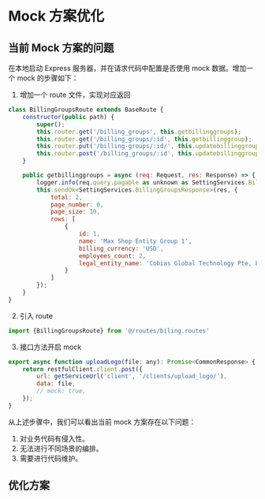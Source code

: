 # Mock 方案优化
## 当前 Mock 方案的问题
在本地启动 Express 服务器，并在请求代码中配置是否使用 mock 数据。增加一个 mock 的步骤如下：     
1. 增加一个 route 文件，实现对应返回
```js
class BillingGroupsRoute extends BaseRoute {
    constructor(public path) {
        super();
        this.router.get('/billing_groups', this.getbillinggroups);
        this.router.get('/billing_groups/:id', this.getbillinggroup);
        this.router.put('/billing-groups/:id/', this.updatebillinggroup);
        this.router.post('/billing_groups/:id', this.updatebillinggroup);
    }

    public getbillinggroups = async (req: Request, res: Response) => {
        logger.info(req.query.pagable as unknown as SettingServices.BillingGroupsRequest);
        this.sendOk<SettingServices.BillingGroupsResponse>(res, {
            total: 2,
            page_number: 0,
            page_size: 10,
            rows: [
                {
                    id: 1,
                    name: 'Max Shop Entity Group 1',
                    billing_currency: 'USD',
                    employees_count: 2,
                    legal_entity_name: 'Cobias Global Technology Pte, Ltd.',
                }
            ]
        });
    }
}
```
2. 引入 route
```js app.ts
import {BillingGroupsRoute} from '@/routes/biling.routes'
```
3. 接口方法开启 mock
```js
export async function uploadLogo(file: any): Promise<CommonResponse> {
    return restfulClient.client.post({
        url: getServiceUrl('client', '/clients/upload_logo/'),
        data: file,
        // mock: true,
    });
}
```
从上述步骤中，我们可以看出当前 mock 方案存在以下问题：
1. 对业务代码有侵入性。
2. 无法进行不同场景的编排。
3. 需要进行代码维护。

## 优化方案